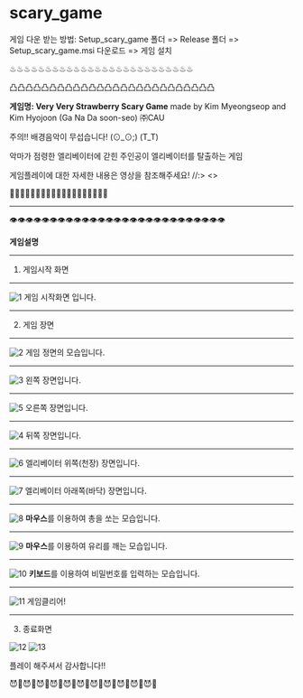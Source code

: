 # scary_game

게임 다운 받는 방법: Setup_scary_game 폴더 => Release 폴더 => Setup_scary_game.msi 다운로드 => 게임 설치

♨♨♨♨♨♨♨♨♨♨♨♨♨♨♨♨♨♨♨♨♨♨♨♨♨♨

凸凸凸凸凸凸凸凸凸凸凸凸凸凸凸凸凸凸凸凸凸凸凸凸凸凸



**게임명: Very Very Strawberry Scary Game**
made by Kim Myeongseop and Kim Hyojoon (Ga Na Da soon-seo) ㈜CAU

주의!! 배경음악이 무섭습니다! (⊙_⊙;) (T_T) 

악마가 점령한 엘리베이터에 갇힌 주인공이 엘리베이터를 탈출하는 게임

게임플레이에 대한 자세한 내용은 영상을 참조해주세요!
//:>  <URL><>

🥶🥶🥶🥶🥶🥶🥶🥶🥶🥶🥶🥶🥶🥶🥶🥶🥶🥶🥶
  
---
👁👁👁👁👁👁👁👁👁👁👁👁👁👁👁👁👁👁👁👁👁👁👁👁👁👁👁
  
**게임설명**
  
  ---
  
  
  1. 게임시작 화면
  ----
![1](https://user-images.githubusercontent.com/81074212/121006547-f6edcc00-c7cb-11eb-9dd6-ce7c5e5533c7.png)
  게임 시작화면 입니다.

  
  ---
  
  2. 게임 장면
  ----
 ![2](https://user-images.githubusercontent.com/81074212/121006618-0bca5f80-c7cc-11eb-8d1f-21635dda90cf.png)
  게임 정면의 모습입니다.
  
  ---
  
  ![3](https://user-images.githubusercontent.com/81074212/121006691-23a1e380-c7cc-11eb-926c-f38dfd4cef48.png)
  왼쪽 장면입니다.
  
  ---
  
  ![5](https://user-images.githubusercontent.com/81074212/121006878-5ba92680-c7cc-11eb-81ec-42e2d1175355.png)
  오른쪽 장면입니다.
  
  ---
  
  ![4](https://user-images.githubusercontent.com/81074212/121006927-69f74280-c7cc-11eb-9b16-0a09088de717.png)
  뒤쪽 장면입니다.
  
  ---
  
  ![6](https://user-images.githubusercontent.com/81074212/121006951-7085ba00-c7cc-11eb-94ce-e766078f6705.png)
  엘리베이터 위쪽(천장) 장면입니다.
  
  ---
  
  ![7](https://user-images.githubusercontent.com/81074212/121006962-754a6e00-c7cc-11eb-9c93-4d27fe5c608b.png)
  엘리베이터 아래쪽(바닥) 장면입니다.
  
  ---
  
  ![8](https://user-images.githubusercontent.com/81074212/121007016-885d3e00-c7cc-11eb-8ff4-ee271c7a44f2.png)
  **마우스**를 이용하여 총을 쏘는 모습입니다.
  
  ---
  
  ![9](https://user-images.githubusercontent.com/81074212/121007051-9317d300-c7cc-11eb-8c0e-2bd003e0ff79.png)
  **마우스**를 이용하여 유리를 깨는 모습입니다.
  
  ---
  
  ![10](https://user-images.githubusercontent.com/81074212/121007081-9ca13b00-c7cc-11eb-9dd8-449b4d0ca542.png)
  **키보드**를 이용하여 비밀번호를 입력하는 모습입니다.
  
  ---
  
  ![11](https://user-images.githubusercontent.com/81074212/121007183-b5a9ec00-c7cc-11eb-8ba0-320fa15071db.png)
  게임클리어!
  
  ---
  
  3. 종료화면
  
  ![12](https://user-images.githubusercontent.com/81074212/121008036-7c25b080-c7cd-11eb-899c-ed4f243eb511.png)
![13](https://user-images.githubusercontent.com/81074212/121008046-7def7400-c7cd-11eb-9c0c-cc6641f83a79.png)

  플레이 해주셔서 감사합니다!!


  
😈👾😈👾😈👾😈👾😈👾😈👾😈👾😈👾😈👾😈👾😈👾
